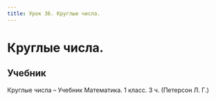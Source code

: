```yaml
---
title: Урок 36. Круглые числа.
---
```


# Круглые числа.

## Учебник

Круглые числа – Учебник Математика. 1 класс. 3 ч. (Петерсон Л. Г.)